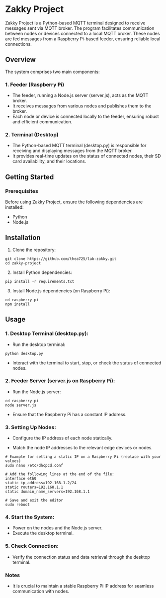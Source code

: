 # Zakky Project
Zakky Project is a Python-based MQTT terminal designed to receive messages sent via MQTT broker. The program facilitates communication between nodes or devices connected to a local MQTT broker. These nodes are fed messages from a Raspberry Pi-based feeder, ensuring reliable local connections.

## Overview
The system comprises two main components:

### 1. Feeder (Raspberry Pi)

- The feeder, running a Node.js server (server.js), acts as the MQTT broker.
- It receives messages from various nodes and publishes them to the broker.
- Each node or device is connected locally to the feeder, ensuring robust and efficient communication.

### 2. Terminal (Desktop)

- The Python-based MQTT terminal (desktop.py) is responsible for receiving and displaying messages from the MQTT broker.
- It provides real-time updates on the status of connected nodes, their SD card availability, and their locations.
## Getting Started
### Prerequisites
Before using Zakky Project, ensure the following dependencies are installed:

- Python
- Node.js
## Installation
1. Clone the repository:

```
git clone https://github.com/thea725/lab-zakky.git
cd zakky-project
```

2. Install Python dependencies:

```
pip install -r requirements.txt
```

3. Install Node.js dependencies (on Raspberry Pi):

```
cd raspberry-pi
npm install
```
## Usage
### 1. Desktop Terminal (desktop.py):

- Run the desktop terminal:

```
python desktop.py
```
- Interact with the terminal to start, stop, or check the status of connected nodes.

### 2. Feeder Server (server.js on Raspberry Pi):

- Run the Node.js server:

```
cd raspberry-pi
node server.js
```
- Ensure that the Raspberry Pi has a constant IP address.

### 3. Setting Up Nodes:

- Configure the IP address of each node statically.

- Match the node IP addresses to the relevant edge devices or nodes.
```
# Example for setting a static IP on a Raspberry Pi (replace with your values)
sudo nano /etc/dhcpcd.conf

# Add the following lines at the end of the file:
interface eth0
static ip_address=192.168.1.2/24
static routers=192.168.1.1
static domain_name_servers=192.168.1.1

# Save and exit the editor
sudo reboot
```
### 4. Start the System:

- Power on the nodes and the Node.js server.
- Execute the desktop terminal.
### 5. Check Connection:

- Verify the connection status and data retrieval through the desktop terminal.
### Notes
- It is crucial to maintain a stable Raspberry Pi IP address for seamless communication with nodes.
